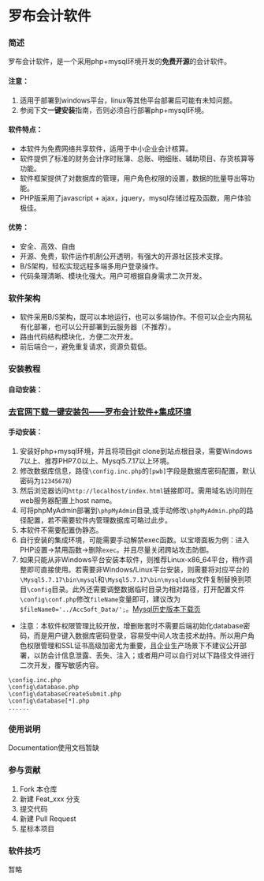 # 罗布会计软件

### 简述

罗布会计软件，是一个采用php+mysql环境开发的**免费开源**的会计软件。

#### 注意：

1. 适用于部署到windows平台，linux等其他平台部署后可能有未知问题。
2. 参阅下文**一键安装**指南，否则必须自行部署php+mysql环境。

#### 软件特点：

- 本软件为免费网络共享软件，适用于中小企业会计核算。
- 软件提供了标准的财务会计序时账簿、总账、明细账、辅助项目、存货核算等功能。
- 软件框架提供了对数据库的管理，用户角色权限的设置，数据的批量导出等功能。
- PHP版采用了javascript + ajax，jquery，mysql存储过程及函数，用户体验极佳。

#### 优势：

- 安全、高效、自由
- 开源、免费，软件运作机制公开透明，有强大的开源社区技术支撑。
- B/S架构，轻松实现远程多端多用户登录操作。
- 代码条理清晰、模块化强大。用户可根据自身需求二次开发。

### 软件架构

- 软件采用B/S架构，既可以本地运行，也可以多端协作。不但可以企业内网私有化部署，也可以公开部署到云服务器（不推荐）。
- 路由代码结构模块化，方便二次开发。
- 前后端合一，避免重复请求，资源负载低。

### 安装教程

#### 自动安装：

### [去官网下载一键安装包——罗布会计软件+集成环境](http://www.accsoft2008.com/ "点这里一键安装Windows罗布会计软件+PHP+Mysql集成环境")

#### 手动安装：

1. 安装好php+mysql环境，并且将项目git clone到站点根目录，需要Windows 7以上、推荐PHP7.0以上、Mysql5.7.17以上环境。
2. 修改数据库信息，路径`\config.inc.php`的`[pwb]`字段是数据库密码配置，默认密码为`12345678`）
3. 然后浏览器访问`http://localhost/index.html`链接即可。需用域名访问则在web服务器配置上host name。
4. 可将phpMyAdmin部署到`\phpMyAdmin`目录,或手动修改`\phpMyAdmin.php`的路径配置，若不需要软件内管理数据库可略过此步。
5. 本软件不需要配置伪静态。
6. 自行安装的集成环境，可能需要手动解禁exec函数。以宝塔面板为例：进入PHP设置->禁用函数->删除`exec`。并且尽量关闭跨站攻击防御。
7. 如果只能从非Windows平台安装本软件，则推荐Linux-x86_64平台，稍作调整即可直接使用。若需要非Windows/Linux平台安装，则需要将对应平台的`\Mysql5.7.17\bin\mysql`和`\Mysql5.7.17\bin\mysqldump`文件复制替换到项目`\config`目录。此外还需要调整数据临时目录为相对路径，打开配置文件`\config\conf.php`修改`fileName`变量即可，建议改为`$fileName0='../AccSoft_Data/';`。[Mysql历史版本下载页](https://downloads.mysql.com/archives/community/)

- 注意：本软件权限管理比较开放，增删账套时不需要后端初始化database密码，而是用户键入数据库密码登录，容易受中间人攻击技术劫持。所以用户角色权限管理和SSL证书高级加密尤为重要，且企业生产场景下不建议公开部署，以防会计信息泄露、丢失、注入；或者用户可以自行对以下路径文件进行二次开发，覆写敏感内容。

```
\config.inc.php
\config\database.php
\config\databaseCreateSubmit.php
\config\database[*].php
......
```

### 使用说明

Documentation使用文档暂缺

### 参与贡献

1. Fork 本仓库
2. 新建 Feat_xxx 分支
3. 提交代码
4. 新建 Pull Request
5. 星标本项目

### 软件技巧

暂略
